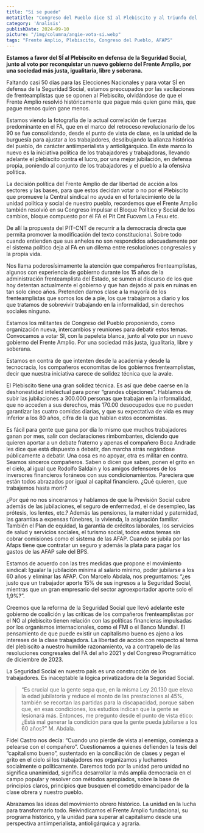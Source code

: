 ```yaml
---
title: "Sí se puede"
metatitle: "Congreso del Pueblo dice SÍ al Plebiscito y al triunfo del Frente Amplio"
category: 'Analisis'
publishDate: 2024-09-10
picture: "/img/columna/angie-vota-si.webp"
tags: "Frente Amplio, Plebiscito, Congreso del Pueblo, AFAPS"
---
```

**Estamos a favor del SÍ al Plebiscito en defensa de la Seguridad Social, junto al voto por reconquistar un nuevo gobierno del Frente Amplio, por una sociedad más justa, igualitaria, libre y soberana.**

Faltando casi 50 días para las Elecciones Nacionales y para votar SÍ en defensa de la Seguridad Social, estamos preocupados por las vacilaciones de frenteamplistas que se oponen al Plebiscito, olvidándose de que el Frente Amplio resolvió históricamente que pague más quien gane más, que pague menos quien gane menos.

Estamos viendo la fotografía de la actual correlación de fuerzas predominante en el FA, que en el marco del retroceso revolucionario de los 90 se fue consolidando, desde el punto de vista de clase, es la unidad de la burguesía para ajustar a los trabajadores, desdibujando la alianza histórica del pueblo, de carácter antiimperialista y antioligárquico.  En éste marco lo nuevo es la iniciativa política de los trabajadores y trabajadoras, llevando adelante el plebiscito contra el lucro, por una mejor jubilación, en defensa propia, poniendo al conjunto de los trabajadores y el pueblo a la ofensiva política.

La decisión política del Frente Amplio de dar libertad de acción a los sectores y  las bases, para que estos decidan votar o no por el Plebiscito que promueve la Central sindical no ayuda en el fortalecimiento de la unidad política y social de nuestro pueblo, recordemos que el Frente Amplio también resolvió en su Congreso impulsar el Bloque Político y Social de los cambios, bloque compuesto por él FA el Pit Cnt Fucvam La Feuu etc.

De allí la propuesta del PIT-CNT  de recurrir a la democracia directa que permita promover la modificación del texto constitucional. Sobre todo cuando entienden que sus anhelos no son respondidos adecuadamente por el sistema político deja al FA en un dilema entre resoluciones congresales y la propia vida.

Nos llama poderosísimamente la atención que compañeros frenteamplistas, algunos con experiencia de gobierno durante los 15 años de la administración frenteamplista del Estado, se sumen al discurso de los que hoy detentan actualmente el gobierno y que han dejado al país en ruinas en tan solo cinco años. Pretenden darnos clase a la mayoría de los frenteamplistas que somos los de a pie, los que trabajamos a diario y los que tratamos de sobrevivir trabajando en la informalidad, sin derechos sociales ninguno.

Estamos los militantes de Congreso del Pueblo proponiendo, como organización nueva, intercambios y reuniones para debatir estos temas. Convocamos a votar SI, con la papeleta blanca, junto al voto por un nuevo gobierno del Frente Amplio. Por una sociedad más justa, igualitaria, libre y soberana.

Estamos en contra de que intenten desde la academia y desde la tecnocracia, los compañeros economitas de los gobiernos frenteamplistas, decir que nuestra iniciativa carece de solidez técnica que la avale.

El Plebiscito tiene una gran solidez técnica. Es así que debe caerse en la deshonestidad intelectual para poner “grandes objeciones”. Hablamos de subir las jubilaciones a 300.000 personas que trabajan en la informalidad, que no acceden a sus derechos, más 170.00 desocupados que no pueden garantizar las cuatro comidas diarias, y que su expectativa de vida es muy inferior a los 80 años, cifra de la que hablan estos economistas.

Es fácil para gente que gana por día lo mismo que muchos trabajadores ganan por mes, salir con declaraciones rimbombantes, diciendo que quieren aportar a un debate fraterno y apenas el compañero Boca Andrade les dice que está dispuesto a debatir, dan marcha atrás negándose públicamente a debatir. Una cosa es no apoyar, otra es militar en contra.
Seamos sinceros compañeros. Saben o dicen que saben, ponen el grito en el cielo, al igual que Rodolfo Saldain y los amigos defensores de los inversores financieros foráneos con sus condicionamientos. Pareciera que están todos abrazados por igual al capital financiero. ¿Qué quieren, que trabajemos hasta morir?

¿Por qué no nos sinceramos y hablamos de que la Previsión Social cubre además de las jubilaciones, el seguro de enfermedad, el de desempleo, las prótesis, los lentes, etc.? Además las pensiones, la maternidad y paternidad, las garantías a expensas fúnebres, la vivienda, la asignación familiar. También el Plan de equidad, la garantía de créditos laborales, los servicios de salud y servicios sociales, el turismo social, todos estos temas sin cobrar comisiones como el sistema de las AFAP. Cuando se jubila por las Afaps tiene que contratar un seguro y además la plata para pagar los gastos de las AFAP sale del BPS.

Estamos de acuerdo con las tres medidas que propone el movimiento sindical: Igualar la jubilación mínima al salario mínimo, poder jubilarse a los 60 años y eliminar las AFAP. Con Marcelo Abdala, nos preguntamos: “¿es justo que un trabajador aporte 15% de sus ingresos a la Seguridad Social, mientras que un gran empresario del sector agroexportador aporte solo el 1,9%?”.

Creemos que la reforma de la Seguridad Social que llevó adelante este gobierno de coalición y las críticas de los compañeros frenteamplistas por el NO al plebiscito tienen relación con las políticas financieras impulsadas por los organismos internacionales, como el FMI o el Banco Mundial. El pensamiento de que puede existir un capitalismo bueno es ajeno a los intereses de la clase trabajadora. La libertad de acción con respecto al tema del plebiscito a nuestro humilde razonamiento, va a contrapelo de las resoluciones congresales del FA del año 2021 y del Congreso Programático de diciembre de 2023.

La Seguridad Social en nuestro país es una construcción de los trabajadores. Es inaceptable la lógica privatizadora de la Seguridad Social.

> “Es crucial que la gente sepa que, en la misma Ley 20.130 que eleva la edad jubilatoria y reduce el monto de las prestaciones al 45%, también se recortan las partidas para la discapacidad, porque saben que, en esas condiciones, los estudios indican que la gente se lesionará más. Entonces, me pregunto desde el punto de vista ético: ¿Está mal generar la condición para que la gente pueda jubilarse a los 60 años?” M. Abdala.

Fidel Castro nos decía: “Cuando uno pierde de vista al enemigo, comienza a pelearse con el compañero”. Cuestionamos a quienes defienden la tesis del “capitalismo bueno”, sustentado en la conciliación de clases y pegan el grito en el cielo si los trabajadores nos organizamos y luchamos socialmente o políticamente. Daremos todo por la unidad pero unidad no significa unanimidad, significa desarrollar la más amplia democracia en el campo popular y resolver con métodos apropiados, sobre la base de principios claros, principios que busquen el cometido emancipador de la clase obrera y nuestro pueblo.

Abrazamos las ideas del movimiento obrero histórico. La unidad en la lucha para transformarlo todo. Reivindicamos el Frente Amplio fundacional, su programa histórico, y la unidad para superar al capitalismo desde una perspectiva antiimperialista, antioligárquica y agraria.